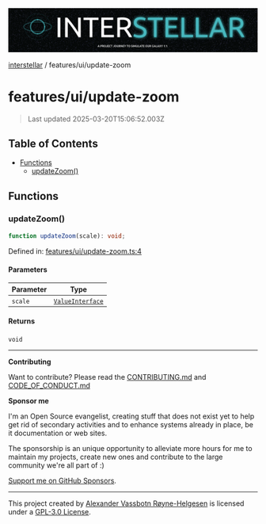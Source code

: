 <div><img alt="SPECCER logo" src="https://raw.githubusercontent.com/phun-ky/interstellar/main/public/interstellar-header.png" style="max-height:120px;"/></div>

[interstellar](../../README.md) / features/ui/update-zoom

# features/ui/update-zoom

> Last updated 2025-03-20T15:06:52.003Z

## Table of Contents

- [Functions](#functions)
  - [updateZoom()](#updatezoom)

## Functions

### updateZoom()

```ts
function updateZoom(scale): void;
```

Defined in:
[features/ui/update-zoom.ts:4](https://github.com/phun-ky/interstellar/blob/main/src/features/ui/update-zoom.ts#L4)

#### Parameters

| Parameter | Type                                                       |
| --------- | ---------------------------------------------------------- |
| `scale`   | [`ValueInterface`](../../types/distance.md#valueinterface) |

#### Returns

`void`

---

**Contributing**

Want to contribute? Please read the
[CONTRIBUTING.md](https://github.com/phun-ky/interstellar/blob/main/CONTRIBUTING.md)
and
[CODE_OF_CONDUCT.md](https://github.com/phun-ky/interstellar/blob/main/CODE_OF_CONDUCT.md)

**Sponsor me**

I'm an Open Source evangelist, creating stuff that does not exist yet to help
get rid of secondary activities and to enhance systems already in place, be it
documentation or web sites.

The sponsorship is an unique opportunity to alleviate more hours for me to
maintain my projects, create new ones and contribute to the large community
we're all part of :)

[Support me on GitHub Sponsors](https://github.com/sponsors/phun-ky).

---

This project created by [Alexander Vassbotn Røyne-Helgesen](http://phun-ky.net)
is licensed under a
[GPL-3.0 License](https://choosealicense.com/licenses/gpl-3.0/).
